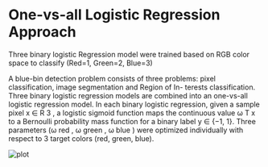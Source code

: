 # One-vs-all Logistic Regression Approach

Three binary logistic Regression model were trained based on RGB color space to classify (Red=1, Green=2, Blue=3)

A blue-bin detection problem consists of three problems:
pixel classification, image segmentation and Region of In-
terests classification. Three binary logistic regression models
are combined into an one-vs-all logistic regression model. In
each binary logistic regression, given a sample pixel x ∈ R 3 ,
a logistic sigmoid function maps the continuous value ω T x
to a Bernoulli probability mass function for a binary label
y ∈ {−1, 1}. Three parameters (ω red
, ω green
, ω blue
) were
optimized individually with respect to 3 target colors (red,
green, blue).

![plot](blue1.png)
